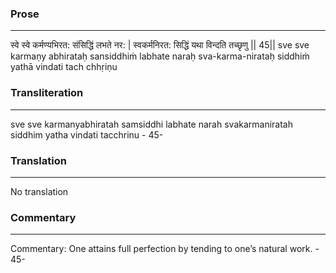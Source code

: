 ### Prose 
 --- 
स्वे स्वे कर्मण्यभिरत: संसिद्धिं लभते नर: |
स्वकर्मनिरत: सिद्धिं यथा विन्दति तच्छृणु || 45||
sve sve karmaṇy abhirataḥ sansiddhiṁ labhate naraḥ
sva-karma-nirataḥ siddhiṁ yathā vindati tach chhṛiṇu

### Transliteration 
 --- 
sve sve karmanyabhiratah samsiddhi labhate narah svakarmaniratah siddhim yatha vindati tacchrinu - 45-

### Translation 
 --- 
No translation

### Commentary 
 --- 
Commentary: One attains full perfection by tending to one’s natural work. - 45-
